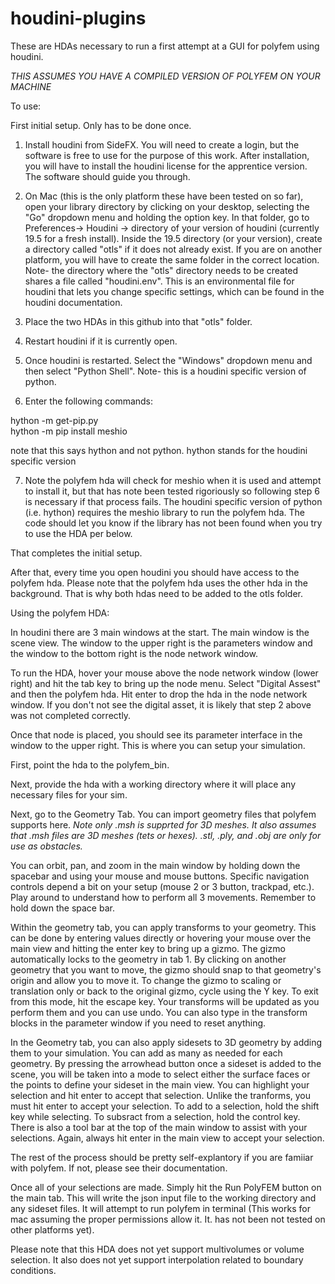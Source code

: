# houdini-plugins

These are HDAs necessary to run a first attempt at a GUI for polyfem using houdini.

*THIS ASSUMES YOU HAVE A COMPILED VERSION OF POLYFEM ON YOUR MACHINE*

To use:

First initial setup. Only has to be done once.

1) Install houdini from SideFX. You will need to create a login, but the software is free to use for the purpose of this work. After installation, you will have to install the houdini license for the apprentice version. The software should guide you through. 

2) On Mac (this is the only platform these have been tested on so far), open your library directory by clicking on your desktop, selecting the "Go" dropdown menu and holding the option key. In that folder, go to Preferences-> Houdini -> directory of your version of houdini (currently 19.5 for a fresh install). Inside the 19.5 directory (or your version), create a directory called "otls" if it does not already exist. If you are on another platform, you will have to create the same folder in the correct location. Note- the directory where the "otls" directory needs to be created shares a file called "houdini.env". This is an environmental file for houdini that lets you change specific settings, which can be found in the houdini documentation.   

3) Place the two HDAs in this github into that "otls" folder. 

4) Restart houdini if it is currently open.

5) Once houdini is restarted. Select the "Windows" dropdown menu and then select "Python Shell". Note- this is a houdini specific version of python.

6) Enter the following commands:

  hython -m get-pip.py   
  hython -m pip install meshio
  
  note that this says hython and not python. hython stands for the houdini specific version
  
7) Note the polyfem hda will check for meshio when it is used and attempt to install it, but that has note been tested rigoriously so following step 6 is necessary if that process fails. The houdini specific version of python (i.e. hython) requires the meshio library to run the polyfem hda. The code should let you know if the library has not been found when you try to use the HDA per below.

That completes the initial setup.

After that, every time you open houdini you should have access to the polyfem hda. Please note that the polyfem hda uses the other hda in the background. That is why both hdas need to be added to the otls folder. 


Using the polyfem HDA:

In houdini there are 3 main windows at the start. The main window is the scene view. The window to the upper right is the parameters window and the window to the bottom right is the node network window. 

To run the HDA, hover your mouse above the node network window (lower right) and hit the tab key to bring up the node menu. Select "Digital Assest" and then the polyfem hda. Hit enter to drop the hda in the node network window. If you don't not see the digital asset, it is likely that step 2 above was not completed correctly.

Once that node is placed, you should see its parameter interface in the window to the upper right. This is where you can setup your simulation. 

First, point the hda to the polyfem_bin.

Next, provide the hda with a working directory where it will place any necessary files for your sim.

Next, go to the Geometry Tab. You can import geometry files that polyfem supports here. *Note only .msh is supprted for 3D meshes. It also assumes that .msh files are 3D meshes (tets or hexes). .stl, .ply, and .obj are only for use as obstacles.*

You can orbit, pan, and zoom in the main window by holding down the spacebar and using your mouse and mouse buttons. Specific navigation controls depend a bit on your setup (mouse 2 or 3 button, trackpad, etc.). Play around to understand how to perform all 3 movements.  Remember to hold down the space bar. 

Within the geometry tab, you can apply transforms to your geometry. This can be done by entering values directly or hovering your mouse over the main view and hitting the enter key to bring up a gizmo. The gizmo automatically locks to the geometry in tab 1. By clicking on another geometry that you want to move, the gizmo should snap to that geometry's origin and allow you to move it. To change the gizmo to scaling or translation only or back to the original gizmo, cycle using the Y key. To exit from this mode, hit the escape key. Your transforms will be updated as you perform them and you can use undo. You can also type in the transform blocks in the parameter window if you need to reset anything. 

In the Geometry tab, you can also apply sidesets to 3D geometry by adding them to your simulation. You can add as many as needed for each geometry. By pressing the arrowhead button once a sideset is added to the scene, you will be taken into a mode to select either the surface faces or the points to define your sideset in the main view. You can highlight your selection and hit enter to accept that selection. Unlike the tranforms, you must hit enter to accept your selection. To add to a selection, hold the shift key while selecting. To subsract from a selection, hold the control key. There is also a tool bar at the top of the main window to assist with your selections. Again, always hit enter in the main view to accept your selection.

The rest of the process should be pretty self-explantory if you are famiiar with polyfem. If not, please see their documentation. 

Once all of your selections are made. Simply hit the Run PolyFEM button on the main tab. This will write the json input file to the working directory and any sideset files. It will attempt to run polyfem in terminal (This works for mac assuming the proper permissions allow it. It. has not been not tested on other platforms yet).

Please note that this HDA does not yet support multivolumes or volume selection. It also does not yet support interpolation related to boundary conditions.








 
